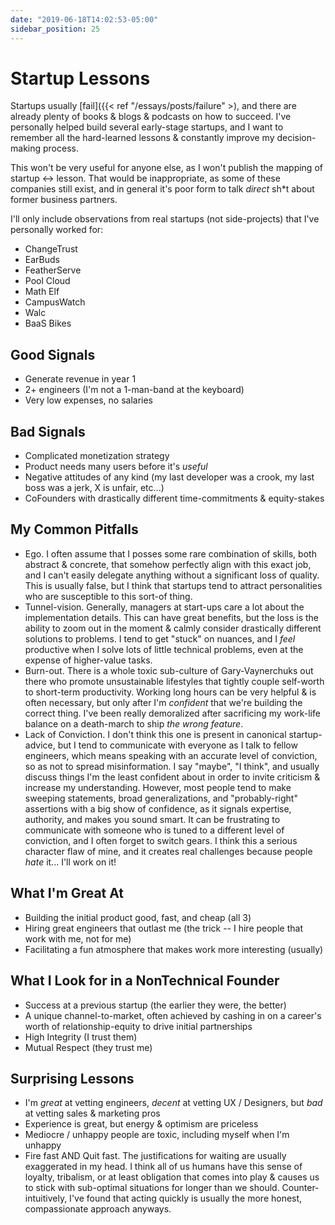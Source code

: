 ```yaml
---
date: "2019-06-18T14:02:53-05:00"
sidebar_position: 25
---
```


# Startup Lessons

Startups usually [fail]({{< ref "/essays/posts/failure" >), and there are already plenty of books & blogs & podcasts on how to succeed. I've personally helped build several early-stage startups, and I want to remember all the hard-learned lessons & constantly improve my decision-making process.

This won't be very useful for anyone else, as I won't publish the mapping of startup <-> lesson. That would be inappropriate, as some of these companies still exist, and in general it's poor form to talk _direct_ sh*t about former business partners.

I'll only include observations from real startups (not side-projects) that I've personally worked for:

- ChangeTrust
- EarBuds
- FeatherServe
- Pool Cloud
- Math Elf
- CampusWatch
- Walc
- BaaS Bikes

## Good Signals

- Generate revenue in year 1
- 2+ engineers (I'm not a 1-man-band at the keyboard)
- Very low expenses, no salaries

## Bad Signals

- Complicated monetization strategy
- Product needs many users before it's _useful_
- Negative attitudes of any kind (my last developer was a crook, my last boss was a jerk, X is unfair, etc...)
- CoFounders with drastically different time-commitments & equity-stakes

## My Common Pitfalls

- Ego. I often assume that I posses some rare combination of skills, both abstract & concrete, that somehow perfectly align with this exact job, and I can't easily delegate anything without a significant loss of quality. This is usually false, but I think that startups tend to attract personalities who are susceptible to this sort-of thing.
- Tunnel-vision. Generally, managers at start-ups care a lot about the implementation details. This can have great benefits, but the loss is the ability to zoom out in the moment & calmly consider drastically different solutions to problems. I tend to get "stuck" on nuances, and I _feel_ productive when I solve lots of little technical problems, even at the expense of higher-value tasks.
- Burn-out. There is a whole toxic sub-culture of Gary-Vaynerchuks out there who promote unsustainable lifestyles that tightly couple self-worth to short-term productivity. Working long hours can be very helpful & is often necessary, but only after I'm _confident_ that we're building the correct thing. I've been really demoralized after sacrificing my work-life balance on a death-march to ship _the wrong feature_.
- Lack of Conviction. I don't think this one is present in canonical startup-advice, but I tend to communicate with everyone as I talk to fellow engineers, which means speaking with an accurate level of conviction, so as not to spread misinformation. I say "maybe", "I think", and usually discuss things I'm the least confident about in order to invite criticism & increase my understanding. However, most people tend to make sweeping statements, broad generalizations, and "probably-right" assertions with a big show of confidence, as it signals expertise, authority, and makes you sound smart. It can be frustrating to communicate with someone who is tuned to a different level of conviction, and I often forget to switch gears. I think this a serious character flaw of mine, and it creates real challenges because people _hate_ it... I'll work on it!

## What I'm Great At

- Building the initial product good, fast, and cheap (all 3)
- Hiring great engineers that outlast me (the trick -- I hire people that work with me, not for me)
- Facilitating a fun atmosphere that makes work more interesting (usually)

## What I Look for in a NonTechnical Founder

- Success at a previous startup (the earlier they were, the better)
- A unique channel-to-market, often achieved by cashing in on a career's worth of relationship-equity to drive initial partnerships
- High Integrity (I trust them)
- Mutual Respect (they trust me)

## Surprising Lessons

- I'm _great_ at vetting engineers, _decent_ at vetting UX / Designers, but _bad_ at vetting sales & marketing pros
- Experience is great, but energy & optimism are priceless
- Mediocre / unhappy people are toxic, including myself when I'm unhappy
- Fire fast AND Quit fast. The justifications for waiting are usually exaggerated in my head. I think all of us humans have this sense of loyalty, tribalism, or at least obligation that comes into play & causes us to stick with sub-optimal situations for longer than we should. Counter-intuitively, I've found that acting quickly is usually the more honest, compassionate approach anyways.

